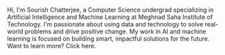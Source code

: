 Hi, I'm Sourish Chatterjee, a Computer Science undergrad specializing in Artificial Intelligence and Machine Learning at Meghnad Saha Institute of Technology. I'm passionate about using data and technology to solve real-world problems and drive positive change. My work in AI and machine learning is focused on building smart, impactful solutions for the future. Want to learn more? Click here.